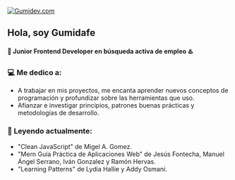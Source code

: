 [![Gumidev.com](https://res.cloudinary.com/gumi-cloud/image/upload/v1640724667/hgsljinz9w2iicdb9xzx.png)](https://gumidev.com)

## Hola, soy Gumidafe
#### :beginner: Junior Frontend Developer en **búsqueda activa** de empleo ♨️


### :computer: Me dedico a:

- A trabajar en mis proyectos, me encanta aprender nuevos conceptos de programación y profundizar sobre las herramientas que uso.
- Afianzar e investigar principios, patrones buenas prácticas y metodologías de desarrollo.

### 📖 Leyendo actualmente: 
- "Clean JavaScript" de Migel A. Gomez.
- "Mern Guía Práctica de Aplicaciones Web" de Jesús Fontecha, Manuel Ángel Serrano, Iván Gonzalez y Ramón Hervas.
- "Learning Patterns" de Lydia Hallie y Addy Osmani.
